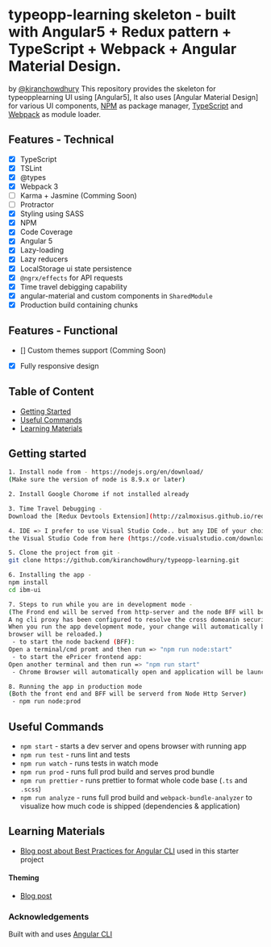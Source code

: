 # typeopp-learning skeleton  - built with Angular5 + Redux pattern + TypeScript + Webpack + Angular Material Design.
by [@kiranchowdhury](https://www.facebook.com/kiran.s.chowdhury)
This repository provides the skeleton for typeopplearning UI using [Angular5], It also uses [Angular Material Design] for various UI components, [NPM](https://github.com/npm/npm) as package manager, [TypeScript](https://github.com/Microsoft/TypeScript) and [Webpack](https://github.com/webpack/webpack) as module loader.

## Features - Technical
- [x] TypeScript
- [x] TSLint
- [x] @types
- [x] Webpack 3
- [ ] Karma + Jasmine (Comming Soon)
- [ ] Protractor
- [x] Styling using SASS
- [x] NPM
- [x] Code Coverage
- [x] Angular 5
- [x] Lazy-loading
- [x] Lazy reducers
- [x] LocalStorage ui state persistence
- [x] `@ngrx/effects` for API requests
- [x] Time travel debigging capability
- [x] angular-material and custom components in `SharedModule`
- [x] Production build containing chunks

## Features - Functional
- [] Custom themes support (Comming Soon)
- [x] Fully responsive design



## Table of Content

  * [Getting Started](#getting-started)
  * [Useful Commands](#useful-commands)
  * [Learning Materials](#learning-materials)
  

## Getting started
```bash
1. Install node from - https://nodejs.org/en/download/
(Make sure the version of node is 8.9.x or later)

2. Install Google Chorome if not installed already

3. Time Travel Debugging -
Download the [Redux Devtools Extension](http://zalmoxisus.github.io/redux-devtools-extension/)

4. IDE => I prefer to use Visual Studio Code.. but any IDE of your choice will be ok. You can install
the Visual Studio Code from here (https://code.visualstudio.com/download).

5. Clone the project from git -
git clone https://github.com/kiranchowdhury/typeopp-learning.git

6. Installing the app -
npm install
cd ibm-ui

7. Steps to run while you are in development mode -
(The Frond end will be served from http-server and the node BFF will be served from Node HTTP Server.
A ng cli proxy has been configured to resolve the cross domeanin security issue.
When you run the app development mode, your change will automatically be published and
browser will be reloaded.)
 - to start the node backend (BFF):
Open a terminal/cmd promt and then run => "npm run node:start"
 - to start the ePricer frontend app:
Open another terminal and then run => "npm run start"
 - Chrome Browser will automatically open and application will be launched

8. Running the app in production mode
(Both the front end and BFF will be serverd from Node Http Server)
 - npm run node:prod
```

## Useful Commands
  * `npm start` - starts a dev server and opens browser with running app
  * `npm run test` - runs lint and tests
  * `npm run watch` - runs tests in watch mode
  * `npm run prod` - runs full prod build and serves prod bundle
  * `npm run prettier` - runs prettier to format whole code base (`.ts` and `.scss`) 
  * `npm run analyze` - runs full prod build and `webpack-bundle-analyzer` to visualize how much code is shipped (dependencies & application) 


## Learning Materials

  * [Blog post about Best Practices for Angular CLI](https://medium.com/@tomastrajan/6-best-practices-pro-tips-for-angular-cli-better-developer-experience-7b328bc9db81) used in this starter project

#### Theming 

  * [Blog post](https://medium.com/@tomastrajan/the-complete-guide-to-angular-material-themes-4d165a9d24d1)


### Acknowledgements

Built with and uses [Angular CLI](https://github.com/angular/angular-cli)

